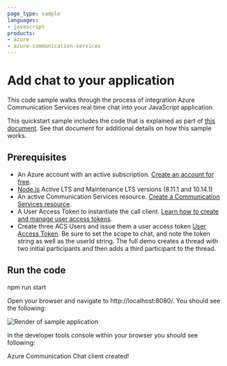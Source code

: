 ```yaml
---
page_type: sample
languages:
- javascript
products:
- azure
- azure-communication-services
---
```


# Add chat to your application

This code sample walks through the process of integration Azure Communication Services real time chat into your JavaScript application.

This quickstart sample includes the code that is explained as part of [this document](https://docs.microsoft.com/azure/communication-services/quickstarts/chat/get-started?pivots=programming-language-javascript). See that document for additional details on how this sample works.

## Prerequisites
- An Azure account with an active subscription. [Create an account for free](https://azure.microsoft.com/free/?WT.mc_id=A261C142F).
- [Node.js](https://nodejs.org/en/) Active LTS and Maintenance LTS versions (8.11.1 and 10.14.1)
- An active Communication Services resource. [Create a Communication Services resource](https://docs.microsoft.com/azure/communication-services/quickstarts/create-communication-resource).
- A User Access Token to instantiate the call client. [Learn how to create and manage user access tokens](https://docs.microsoft.com/azure/communication-services/quickstarts/access-tokens?pivots=programming-language-javascript).
- Create three ACS Users and issue them a user access token [User Access Token](https://docs.microsoft.com/en-us/azure/communication-services/quickstarts/access-tokens?pivots=programming-language-javascript). Be sure to set the scope to chat, and note the token string as well as the userId string. The full demo creates a thread with two initial participants and then adds a third participant to the thread.


## Run the code
npm run start

Open your browser and navigate to http://localhost:8080/. You should see the following:

![Render of sample application](../media/add-chat.png)

In the developer tools console within your browser you should see following:

Azure Communication Chat client created!




